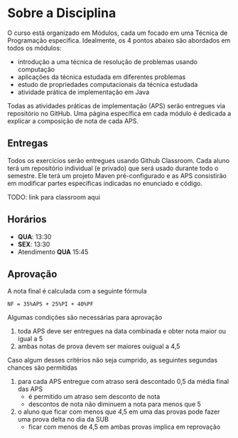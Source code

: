# Sobre a Disciplina

O curso está organizado em Módulos, cada um focado em uma Técnica de Programação específica. Idealmente, os 4 pontos abaixo são abordados em todos os módulos:

* introdução a uma técnica de resolução de problemas usando computação
* aplicações da técnica estudada em diferentes problemas
* estudo de propriedades computacionais da técnica estudada
* atividade prática de implementação em Java

Todas as atividades práticas de implementação (APS) serão entregues via repositório no GitHub. Uma página específica em cada módulo é dedicada a explicar a composição de nota de cada APS.

## Entregas

Todos os exercícios serão entregues usando Github Classroom. Cada aluno terá um repositório individual (e privado) que será usado durante todo o semestre. Ele terá um projeto Maven pré-configurado e as APS consistirão em modificar partes específicas indicadas no enunciado e código.

TODO: link para classroom aqui

## Horários

- **QUA**: 13:30
- **SEX**: 13:30
- Atendimento **QUA** 15:45

## Aprovação

A nota final é calculada com a seguinte fórmula

```
NF = 35%APS + 25%PI + 40%PF
```

Algumas condições são necessárias para aprovação

1. toda APS deve ser entregues na data combinada e obter nota maior ou igual a 5
2. ambas notas de prova devem ser maiores ouigual a 4,5

Caso algum desses critérios não seja cumprido, as seguintes segundas chances são permitidas

1. para cada APS entregue com atraso será descontado 0,5 da média final das APS
   * é permitido um atraso sem desconto de nota
   * descontos de nota não diminuem a nota para menos que 5
2. o aluno que ficar com menos que 4,5 em uma das provas pode fazer uma prova delta no dia da SUB
   * ficar com menos de 4,5 em ambas provas implica em reprovação
